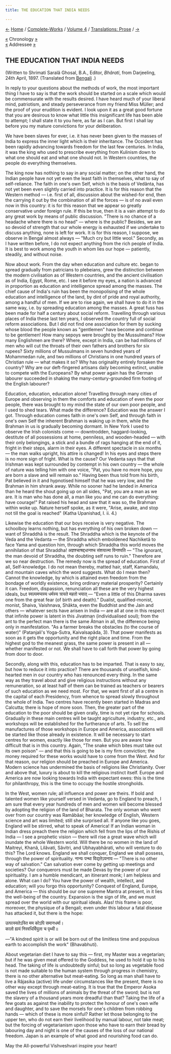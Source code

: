 ```yaml
---
title: THE EDUCATION THAT INDIA NEEDS

---
```

<div>

[←](modern_india.htm) [Home](../../../index.htm) /
[Complete-Works](../../complete_works.htm) / [Volume
4](../volume_4_contents.htm) / [Translations:
Prose](translation_prose_contents.htm)
/ [→](our_present_social_problems.htm)

  

[«](../../volume_8/epistles_fourth_series/090_shashi.htm) Chronology
[»](../../volume_6/epistles_second_series/123_mary.htm)  
[«](../../volume_5/epistles_first_series/074_honoured_madam.htm)
Addressee [»](../../volume_7/epistles_third_series/43_madam.htm)

## THE EDUCATION THAT INDIA NEEDS

(Written to Shrimati Saralâ Ghosal, B.A., Editor, *Bhârati*, from
Darjeeling, 24th April, 1897. (Translated from
[Bengali](b7332e4trans_prose_edu.pdf) .)

In reply to your questions about the methods of work, the most important
thing I have to say is that the work should be started on a scale which
would be commensurate with the results desired. I have heard much of
your liberal mind, patriotism, and steady perseverance from my friend
Miss Müller; and the proof of your erudition is evident. I look upon it
as a great good fortune that you are desirous to know what little this
insignificant life has been able to attempt; I shall state it to you
here, as far as I can. But first I shall lay before you my mature
convictions for your deliberation.

We have been slaves for ever, i.e. it has never been given to the masses
of India to express the inner light which is their inheritance. The
Occident has been rapidly advancing towards freedom for the last few
centuries. In India, it was the king who used to prescribe everything
from Kulinism down to what one should eat and what one should not. In
Western countries, the people do everything themselves.

The king now has nothing to say in any social matter; on the other hand,
the Indian people have not yet even the least faith in themselves, what
to say of self-reliance. The faith in one's own Self, which is the basis
of Vedânta, has not yet been even slightly carried into practice. It is
for this reason that the Western method — i.e. first of all, discussion
about the wished-for end, then the carrying it out by the combination of
all the forces — is of no avail even now in this country: it is for this
reason that we appear so greatly conservative under foreign rule. If
this be true, then it is a vain attempt to do any great work by means of
public discussion. "There is no chance of a headache where there is no
head" — where is the public? Besides, we are so devoid of strength that
our whole energy is exhausted if we undertake to discuss anything, none
is left for work. It is for this reason, I suppose, we observe in Bengal
almost always — "Much cry but little wool." Secondly, as I have written
before, I do not expect anything from the rich people of India. It is
best to work among the youth in whom lies our hope — patiently,
steadily, and without noise.

Now about work. From the day when education and culture etc. began to
spread gradually from patricians to plebeians, grew the distinction
between the modern civilisation as of Western countries, and the ancient
civilisation as of India, Egypt, Rome, etc. I see it before my eyes, a
nation is advanced in proportion as education and intelligence spread
among the masses. The chief cause of India's ruin has been the
monopolising of the whole education and intelligence of the land, by
dint of pride and royal authority, among a handful of men. If we are to
rise again, we shall have to do it in the same way, i.e. by spreading
education among the masses. A great fuss has been made for half a
century about social reform. Travelling through various places of India
these last ten years, I observed the country full of social reform
associations. But I did not find one association for them by sucking
whose blood the people known as "gentlemen" have become and continue to
be gentlemen! How many sepoys were brought by the Mussulmans? How many
Englishmen are there? Where, except in India, can be had millions of men
who will cut the throats of their own fathers and brothers for six
rupees? Sixty millions of Mussulmans in seven hundred years of
Mohammedan rule, and two millions of Christians in one hundred years of
Christian rule — what makes it so? Why has originality entirely forsaken
the country? Why are our deft-fingered artisans daily becoming extinct,
unable to compete with the Europeans? By what power again has the German
labourer succeeded in shaking the many-century-grounded firm footing of
the English labourer?

Education, education, education alone! Travelling through many cities of
Europe and observing in them the comforts and education of even the poor
people, there was brought to my mind the state of our own poor people,
and I used to shed tears. What made the difference? Education was the
answer I got. Through education comes faith in one's own Self, and
through faith in one's own Self the inherent Brahman is waking up in
them, while the Brahman in us is gradually becoming dormant. In New York
I used to observe the Irish colonists come — downtrodden,
haggard-looking, destitute of all possessions at home, penniless, and
wooden-headed — with their only belongings, a stick and a bundle of rags
hanging at the end of it, fright in their steps, alarm in their eyes. A
different spectacle in six months — the man walks upright, his attire is
changed! In his eyes and steps there is no more sign of fright. What is
the cause? Our Vedanta says that that Irishman was kept surrounded by
contempt in his own country — the whole of nature was telling him with
one voice, "Pat, you have no more hope, you are born a slave and will
remain so." Having been thus told from his birth, Pat believed in it and
hypnotised himself that he was very low, and the Brahman in him shrank
away. While no sooner had he landed in America than he heard the shout
going up on all sides, "Pat, you are a man as we are. It is man who has
done all, a man like you and me can do everything: have courage!" Pat
raised his head and saw that it was so, the Brahman within woke up.
Nature herself spoke, as it were, "Arise, awake, and stop not till the
goal is reached" (Katha Upanishad, I. ii. 4.)

Likewise the education that our boys receive is very negative. The
schoolboy learns nothing, but has everything of his own broken down —
want of Shraddhâ is the result. The Shraddha which is the keynote of the
Veda and the Vedanta — the Shraddha which emboldened Nachiketâ to face
Yama and question him, through which Shraddha this world moves the
annihilation of that Shraddha! अज्ञश्चाश्रद्दधानश्च संशयात्मा विनश्यति —
"The ignorant, the man devoid of Shraddha, the doubting self runs to
ruin." Therefore are we so near destruction. The remedy now is the
spread of education. First of all, Self-knowledge. I do not mean
thereby, matted hair, staff, Kamandalu, and mountain caves which the
word suggests. What do I mean then? Cannot the knowledge, by which is
attained even freedom from the bondage of worldly existence, bring
ordinary material prosperity? Certainly it can. Freedom, dispassion,
renunciation all these are the very highest ideals, but स्वल्पमप्यस्य
धर्मस्य त्रायते महतो भयात् — "Even a little of this Dharma saves one
from the great fear (of birth and death)." Dualist, qualified-monist,
monist, Shaiva, Vaishnava, Shâkta, even the Buddhist and the Jain and
others — whatever sects have arisen in India —  are all at one in this
respect that infinite power is latent in this Jivatman (individualised
soul); from the ant to the perfect man there is the same Âtman in all,
the difference being only in manifestation. "As a farmer breaks the
obstacles (to the course of water)" (Patanjali's Yoga-Sutra,
Kaivalsapâda, 3). That power manifests as soon as it gets the
opportunity and the right place and time. From the highest god to the
meanest grass, the same power is present in all — whether manifested or
not. We shall have to call forth that power by going from door to door.

Secondly, along with this, education has to be imparted. That is easy to
say, but how to reduce it into practice? There are thousands of
unselfish, kind-hearted men in our country who has renounced every
thing. In the same way as they travel about and give religious
instructions without any remuneration, so at least half of them can be
trained as teachers or bearers of such education as we need most. For
that, we want first of all a centre in the capital of each Presidency,
from whence to spread slowly throughout the whole of India. Two centres
have recently been started in Madras and Calcutta; there is hope of more
soon. Then, the greater part of the education to the poor should be
given orally, time is not yet ripe for schools. Gradually in these main
centres will be taught agriculture, industry, etc., and workshops will
be established for the furtherance of arts. To sell the manufactures of
those workshops in Europe and America, associations will be started like
those already in existence. It will be necessary to start centres for
women, exactly like those for men. But you are aware how difficult that
is in this country. Again, "The snake which bites must take out its own
poison" — and that this is going to be is my firm conviction; the money
required for these works would have to come from the West. And for that
reason, our religion should be preached in Europe and America. Modern
science has undermined the basis of religions like Christianity. Over
and above that, luxury is about to kill the religious instinct itself.
Europe and America are now looking towards India with expectant ewes:
this is the time for philanthropy, this is the time to occupy the
hostile strongholds.

In the West, women rule; all influence and power are theirs. If bold and
talented women like yourself versed in Vedanta, go to England to preach,
I am sure that every year hundreds of men and women will become blessed
by adopting the religion of the land of Bharata. The only woman who went
over from our country was Ramâbâai; her knowledge of English, Western
science and art was limited; still she surprised all. If anyone like you
goes, England will be stirred, what to speak of America! If an Indian
woman in Indian dress preach there the religion which fell from the lips
of the Rishis of India — I see a prophetic vision — there will rise a
great wave which will inundate the whole Western world. Will there be no
women in the land of Maitreyi, Khanâ, Lilâvati, Sâvitri, and
Ubhayabhârati, who will venture to do this? The Lord knows. England we
shall conquer, England we shall possess, through the power of
spirituality. नान्यः पन्था विद्यतेऽयनाय — "There is no other way of
salvation." Can salvation ever come by getting up meetings and
societies? Our conquerors must be made Devas by the power of our
spirituality. I am a humble mendicant, an itinerant monk; I am helpless
and alone. What can I do? You have the power of wealth, intellect, and
education; will you forgo this opportunity? Conquest of England, Europe,
and America — this should be our one supreme Mantra at present, in it
lies the well-being of the country. Expansion is the sign of life, and
we must spread over the world with our spiritual ideals. Alas! this
frame is poor, moreover, the physique of a Bengali; even under this
labour a fatal disease has attacked it, but there is the hope:

उत्पत्स्यतेऽस्ति मम कोऽपि समानधर्मा।  
कालो ह्ययं निरवधिर्विपुला च पृथ्वी॥

—"A kindred spirit is or will be born out of the limitless time and
populous earth to accomplish the work" (Bhavabhuti).

About vegetarian diet I have to say this — first, my Master was a
vegetarian; but if he was given meat offered to the Goddess, he used to
hold it up to his head. The taking of life is undoubtedly sinful; but so
long as vegetable food is not made suitable to the human system through
progress in chemistry, there is no other alternative but meat-eating. So
long as man shall have to live a Râjasika (active) life under
circumstances like the present, there is no other way except through
meat-eating. It is true that the Emperor Asoka saved the lives of
millions of animals by the threat of the sword; but is not the slavery
of a thousand years more dreadful than that? Taking the life of a few
goats as against the inability to protect the honour of one's own wife
and daughter, and to save the morsels for one's children from robbing
hands — which of these is more sinful? Rather let those belonging to the
upper ten, who do not earn their livelihood by manual labour, not take
meat; but the forcing of vegetarianism upon those who have to earn their
bread by labouring day and night is one of the causes of the loss of our
national freedom. Japan is an example of what good and nourishing food
can do.

May the All-powerful Vishveshvari inspire your heart!

</div>

